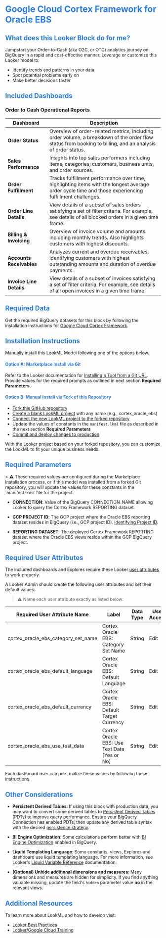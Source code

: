 <h1><span style="color:#2d7eea">Google Cloud Cortex Framework for Oracle EBS</span></h1>

<h2><span style="color:#2d7eea">What does this Looker Block do for me?</span></h2>

Jumpstart your Order-to-Cash (aka O2C, or OTC) analytics journey on BigQuery in a rapid and cost-effective manner. Leverage or customize this Looker model to:
* Identify trends and patterns in your data
* Spot potential problems early on
* Make better decisions faster

<h2><span style="color:#2d7eea">Included Dashboards</span></h2>

<h3> Order to Cash Operational Reports </h3>

| **Dashboard** | **Description**                            |
|---------------|--------------------------------------------|
| **Order Status** | Overview of order-related metrics, including order volume, a breakdown of the order flow status from booking to billing, and an analysis of order status. |
| **Sales Performance** | Insights into top sales performers including items, categories, customers, business units, and order sources. |
| **Order Fulfillment** | Tracks fulfillment performance over time, highlighting items with the longest average order cycle time and those experiencing fulfillment challenges. |
| **Order Line Details** | View details of a subset of sales orders satisfying a set of filter criteria.  For example, see details of all blocked orders in a given time frame. |
| **Billing & Invoicing** | Overview of invoice volume and amounts including monthly trends. Also highlights customers with highest discounts. |
| **Accounts Receivables** | Analyzes current and overdue receivables, identifying customers with highest outstanding amounts and duration of overdue payments. |
| **Invoice Line Details** | View details of a subset of invoices satisfying a set of filter criteria.  For example, see details of all open invoices in a given time frame. |

<h2><span style="color:#2d7eea">Required Data</span></h2>

Get the required BigQuery datasets for this block by following the installation instructions for [Google Cloud Cortex Framework](https://github.com/GoogleCloudPlatform/cortex-data-foundation).

<h2><span style="color:#2d7eea">Installation Instructions</span></h2>

Manually install this LookML Model following one of the options below.

<h4><span style="color:#2d7eea">Option A: Marketplace Install via Git</span></h4>

Refer to the Looker documentation for [Installing a Tool from a Git URL](https://cloud.google.com/looker/docs/marketplace#installing_a_tool_from_a_git_url). Provide values for the required prompts as outlined in next section **Required Parameters**.

<h4><span style="color:#2d7eea">Option B: Manual Install via Fork of this Repository</span></h4>

  * [Fork this GitHub repository](https://docs.github.com/en/get-started/quickstart/fork-a-repo#forking-a-repository)
  * [Create a blank LookML project](https://cloud.google.com/looker/docs/create-projects#creating_a_blank_project) with any name (e.g., cortex_oracle_ebs)
  * [Connect the new LookML project to the forked repository](https://cloud.google.com/looker/docs/setting-up-git-connection)
  * Update the values of constants in the `manifest.lkml` file as described in the next section **Required Parameters**
  * [Commit and deploy changes to production](https://cloud.google.com/looker/docs/version-control-and-deploying-changes#getting_your_changes_to_production)

With the Looker project based on your forked repository, you can customize the LookML to fit your unique business needs.

<h2><span style="color:#2d7eea"> Required Parameters</span></h2>
> ⚠️ These required values are configured during the Marketplace Installation process, or if this model was installed from a forked Git repository, you will update the values for these constants in the `manifest.lkml` file for the project.

- **CONNECTION**: Value of the BigQuery CONNECTION_NAME allowing Looker to query the Cortex Framework REPORTING dataset.

- **GCP PROJECT ID**: The GCP project where the Oracle EBS reporting dataset resides in BigQuery (i.e., GCP project ID). [Identifying Project ID](https://cloud.google.com/resource-manager/docs/creating-managing-projects#identifying_projects).

- **REPORTING DATASET**: The deployed Cortex Framework REPORTING dataset where the Oracle EBS views reside within the GCP BigQuery project.


<h2><span style="color:#2d7eea"> Required User Attributes</span></h2>

The included dashboards and Explores require these Looker [user attributes](https://cloud.google.com/looker/docs/admin-panel-users-user-attributes) to work properly.

A Looker Admin should create the following user attributes and set their default values.
> ⚠️ Name each user attribute exactly as listed below:

| **Required User Attribute Name** | **Label**                            | **Data Type** | **User Access** | **Hide Value** | **Default Value** |
|----------------------------------|--------------------------------------|---------------|-----------------|----------------|-------------------|
| cortex_oracle_ebs_category_set_name  | Cortex Oracle EBS: Category Set Name      | String        | Edit            | No             | Primary Category Set Name used in your EBS system. If using Cortex Test Harness Data default value equals BE_INV_ITEM_CATEGORY_SET |
| cortex_oracle_ebs_default_language   | Cortex Oracle EBS: Default Language  | String        | Edit            | No             | **US** (or primary language code used in your EBS system). If using Cortex Test Harness data, the available values are US (English) and ES (Spanish) |
| cortex_oracle_ebs_default_currency | Cortex Oracle EBS: Default Target Currency | String | Edit | No | **USD** or desired currency like EUR, CAD or JPY |
| cortex_oracle_ebs_use_test_data | Cortex Oracle EBS: Use Test Data (Yes or No) | String | Edit | No | Enter **Yes** if using Cortex Framework test harness data. Otherwise, enter No |

Each dashboard user can personalize these values by following these [instructions](https://cloud.google.com/looker/docs/user-account).


<h2><span style="color:#2d7eea">Other Considerations</span></h2>

- **Persistent Derived Tables**: If using this block with production data, you may want to convert some derived tables to [Persistent Derived Tables (PDTs)](https://cloud.google.com/looker/docs/derived-tables#use_cases_for_pdts) to improve query performance. Ensure your BigQuery Connection has enabled PDTs, then update any derived table syntax with the desired [persistence strategy](https://cloud.google.com/looker/docs/derived-tables#persistence_strategies).

- **BI Engine Optimization**: Some calculations perform better with [BI Engine Optimization](https://cloud.google.com/blog/products/data-analytics/faster-queries-with-bigquery-bi-engine) enabled in BigQuery.

- **Liquid Templating Language**: Some constants, views, Explores and dashboard use liquid templating language. For more information, see Looker's [Liquid Variable Reference](https://cloud.google.com/looker/docs/liquid-variable-reference) documentation.

- **(Optional) Unhide additional dimensions and measures**: Many dimensions and measures are hidden for simplicity. If you find anything valuable missing, update the field's `hidden` parameter value **no** in the relevant views.

<h2><span style="color:#2d7eea">Additional Resources</span></h2>

To learn more about LookML and how to develop visit:
- [Looker Best Practices](https://cloud.google.com/looker/docs/best-practices/home)
- [Looker/Google Cloud Training](https://www.cloudskillsboost.google/catalog)
